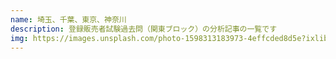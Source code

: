 ```yaml
---
name: 埼玉、千葉、東京、神奈川
description: 登録販売者試験過去問（関東ブロック）の分析記事の一覧です
img: https://images.unsplash.com/photo-1598313183973-4effcded8d5e?ixlib=rb-1.2.1&ixid=eyJhcHBfaWQiOjEyMDd9&auto=format&fit=crop&w=675&q=80
---
```

